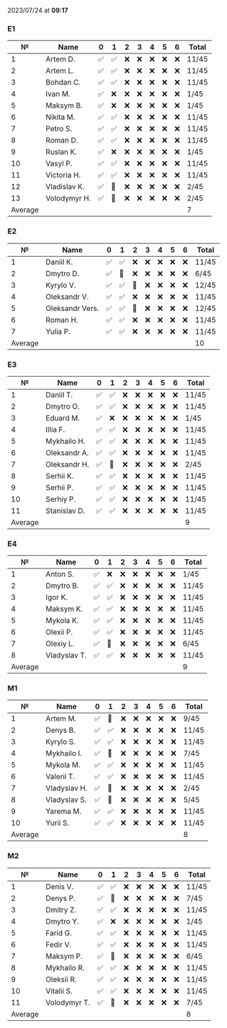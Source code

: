 2023/07/24 at **09:17**
### E1
|№|Name|0|1|2|3|4|5|6|Total|
|-----|-----|-----|-----|-----|-----|-----|-----|-----|-----|
|1|Artem D.|✅|✅|❌|❌|❌|❌|❌|11/45|
|2|Artem L.|✅|✅|❌|❌|❌|❌|❌|11/45|
|3|Bohdan C.|✅|✅|❌|❌|❌|❌|❌|11/45|
|4|Ivan M.|✅|❌|❌|❌|❌|❌|❌|1/45|
|5|Maksym B.|✅|❌|❌|❌|❌|❌|❌|1/45|
|6|Nikita M.|✅|✅|❌|❌|❌|❌|❌|11/45|
|7|Petro S.|✅|✅|❌|❌|❌|❌|❌|11/45|
|8|Roman D.|✅|✅|❌|❌|❌|❌|❌|11/45|
|9|Ruslan K.|✅|❌|❌|❌|❌|❌|❌|1/45|
|10|Vasyl P.|✅|✅|❌|❌|❌|❌|❌|11/45|
|11|Victoria H.|✅|✅|❌|❌|❌|❌|❌|11/45|
|12|Vladislav K.|✅|🔄|❌|❌|❌|❌|❌|2/45|
|13|Volodymyr H.|✅|🔄|❌|❌|❌|❌|❌|2/45|
|Average|||||||||7||

### E2
|№|Name|0|1|2|3|4|5|6|Total|
|-----|-----|-----|-----|-----|-----|-----|-----|-----|-----|
|1|Daniil K.|✅|✅|❌|❌|❌|❌|❌|11/45|
|2|Dmytro D.|✅|🔄|❌|❌|❌|❌|❌|6/45|
|3|Kyrylo V.|✅|✅|🔄|❌|❌|❌|❌|12/45|
|4|Oleksandr V.|✅|✅|❌|❌|❌|❌|❌|11/45|
|5|Oleksandr Vers.|✅|✅|🔄|❌|❌|❌|❌|12/45|
|6|Roman H.|✅|✅|❌|❌|❌|❌|❌|11/45|
|7|Yulia P.|✅|✅|❌|❌|❌|❌|❌|11/45|
|Average|||||||||10||

### E3
|№|Name|0|1|2|3|4|5|6|Total|
|-----|-----|-----|-----|-----|-----|-----|-----|-----|-----|
|1|Daniil T.|✅|✅|❌|❌|❌|❌|❌|11/45|
|2|Dmytro O.|✅|✅|❌|❌|❌|❌|❌|11/45|
|3|Eduard M.|✅|❌|❌|❌|❌|❌|❌|1/45|
|4|Illia F.|✅|✅|❌|❌|❌|❌|❌|11/45|
|5|Mykhailo H.|✅|✅|❌|❌|❌|❌|❌|11/45|
|6|Oleksandr A.|✅|✅|❌|❌|❌|❌|❌|11/45|
|7|Oleksandr H.|✅|🔄|❌|❌|❌|❌|❌|2/45|
|8|Serhii K.|✅|✅|❌|❌|❌|❌|❌|11/45|
|9|Serhii P.|✅|✅|❌|❌|❌|❌|❌|11/45|
|10|Serhiy P.|✅|✅|❌|❌|❌|❌|❌|11/45|
|11|Stanislav D.|✅|✅|❌|❌|❌|❌|❌|11/45|
|Average|||||||||9||

### E4
|№|Name|0|1|2|3|4|5|6|Total|
|-----|-----|-----|-----|-----|-----|-----|-----|-----|-----|
|1|Anton S.|✅|❌|❌|❌|❌|❌|❌|1/45|
|2|Dmytro B.|✅|✅|❌|❌|❌|❌|❌|11/45|
|3|Igor K.|✅|✅|❌|❌|❌|❌|❌|11/45|
|4|Maksym K.|✅|✅|❌|❌|❌|❌|❌|11/45|
|5|Mykola K.|✅|✅|❌|❌|❌|❌|❌|11/45|
|6|Olexii P.|✅|✅|❌|❌|❌|❌|❌|11/45|
|7|Olexiy L.|✅|🔄|❌|❌|❌|❌|❌|6/45|
|8|Vladyslav T.|✅|✅|❌|❌|❌|❌|❌|11/45|
|Average|||||||||9||

### M1
|№|Name|0|1|2|3|4|5|6|Total|
|-----|-----|-----|-----|-----|-----|-----|-----|-----|-----|
|1|Artem M.|✅|🔄|❌|❌|❌|❌|❌|9/45|
|2|Denys B.|✅|✅|❌|❌|❌|❌|❌|11/45|
|3|Kyrylo S.|✅|✅|❌|❌|❌|❌|❌|11/45|
|4|Mykhailo I.|✅|🔄|❌|❌|❌|❌|❌|7/45|
|5|Mykola M.|✅|✅|❌|❌|❌|❌|❌|11/45|
|6|Valerii T.|✅|✅|❌|❌|❌|❌|❌|11/45|
|7|Vladyslav H.|✅|🔄|❌|❌|❌|❌|❌|2/45|
|8|Vladyslav S.|✅|🔄|❌|❌|❌|❌|❌|5/45|
|9|Yarema M.|✅|✅|❌|❌|❌|❌|❌|11/45|
|10|Yurii S.|✅|✅|❌|❌|❌|❌|❌|11/45|
|Average|||||||||8||

### M2
|№|Name|0|1|2|3|4|5|6|Total|
|-----|-----|-----|-----|-----|-----|-----|-----|-----|-----|
|1|Denis V.|✅|✅|❌|❌|❌|❌|❌|11/45|
|2|Denys P.|✅|🔄|❌|❌|❌|❌|❌|7/45|
|3|Dmitry Z.|✅|✅|❌|❌|❌|❌|❌|11/45|
|4|Dmytro Y.|✅|❌|❌|❌|❌|❌|❌|1/45|
|5|Farid G.|✅|✅|❌|❌|❌|❌|❌|11/45|
|6|Fedir V.|✅|✅|❌|❌|❌|❌|❌|11/45|
|7|Maksym P.|✅|🔄|❌|❌|❌|❌|❌|6/45|
|8|Mykhailo R.|✅|✅|❌|❌|❌|❌|❌|11/45|
|9|Oleksii R.|✅|✅|❌|❌|❌|❌|❌|11/45|
|10|Vitalii S.|✅|✅|❌|❌|❌|❌|❌|11/45|
|11|Volodymyr T.|✅|🔄|❌|❌|❌|❌|❌|7/45|
|Average|||||||||8||
